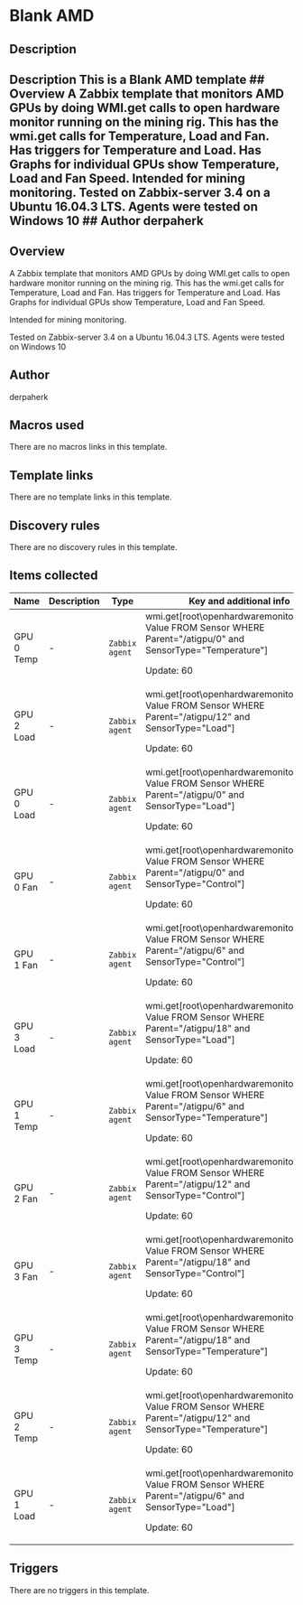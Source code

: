 # Blank AMD

## Description

## Description This is a Blank AMD template ## Overview A Zabbix template that monitors AMD GPUs by doing WMI.get calls to open hardware monitor running on the mining rig. This has the wmi.get calls for Temperature, Load and Fan. Has triggers for Temperature and Load. Has Graphs for individual GPUs show Temperature, Load and Fan Speed. Intended for mining monitoring. Tested on Zabbix-server 3.4 on a Ubuntu 16.04.3 LTS. Agents were tested on Windows 10 ## Author derpaherk 

## Overview

A Zabbix template that monitors AMD GPUs by doing WMI.get calls to open hardware monitor running on the mining rig. This has the wmi.get calls for Temperature, Load and Fan. Has triggers for Temperature and Load. Has Graphs for individual GPUs show Temperature, Load and Fan Speed.   
  
Intended for mining monitoring.


 


 


Tested on Zabbix-server 3.4 on a Ubuntu 16.04.3 LTS. Agents were tested on Windows 10



## Author

derpaherk

## Macros used

There are no macros links in this template.

## Template links

There are no template links in this template.

## Discovery rules

There are no discovery rules in this template.

## Items collected

|Name|Description|Type|Key and additional info|
|----|-----------|----|----|
|GPU 0 Temp|<p>-</p>|`Zabbix agent`|wmi.get[root\openhardwaremonitor,SELECT Value FROM Sensor WHERE Parent="/atigpu/0" and SensorType="Temperature"]<p>Update: 60</p>|
|GPU 2 Load|<p>-</p>|`Zabbix agent`|wmi.get[root\openhardwaremonitor,SELECT Value FROM Sensor WHERE Parent="/atigpu/12" and SensorType="Load"]<p>Update: 60</p>|
|GPU 0 Load|<p>-</p>|`Zabbix agent`|wmi.get[root\openhardwaremonitor,SELECT Value FROM Sensor WHERE Parent="/atigpu/0" and SensorType="Load"]<p>Update: 60</p>|
|GPU 0 Fan|<p>-</p>|`Zabbix agent`|wmi.get[root\openhardwaremonitor,SELECT Value FROM Sensor WHERE Parent="/atigpu/0" and SensorType="Control"]<p>Update: 60</p>|
|GPU 1 Fan|<p>-</p>|`Zabbix agent`|wmi.get[root\openhardwaremonitor,SELECT Value FROM Sensor WHERE Parent="/atigpu/6" and SensorType="Control"]<p>Update: 60</p>|
|GPU 3 Load|<p>-</p>|`Zabbix agent`|wmi.get[root\openhardwaremonitor,SELECT Value FROM Sensor WHERE Parent="/atigpu/18" and SensorType="Load"]<p>Update: 60</p>|
|GPU 1 Temp|<p>-</p>|`Zabbix agent`|wmi.get[root\openhardwaremonitor,SELECT Value FROM Sensor WHERE Parent="/atigpu/6" and SensorType="Temperature"]<p>Update: 60</p>|
|GPU 2 Fan|<p>-</p>|`Zabbix agent`|wmi.get[root\openhardwaremonitor,SELECT Value FROM Sensor WHERE Parent="/atigpu/12" and SensorType="Control"]<p>Update: 60</p>|
|GPU 3 Fan|<p>-</p>|`Zabbix agent`|wmi.get[root\openhardwaremonitor,SELECT Value FROM Sensor WHERE Parent="/atigpu/18" and SensorType="Control"]<p>Update: 60</p>|
|GPU 3 Temp|<p>-</p>|`Zabbix agent`|wmi.get[root\openhardwaremonitor,SELECT Value FROM Sensor WHERE Parent="/atigpu/18" and SensorType="Temperature"]<p>Update: 60</p>|
|GPU 2 Temp|<p>-</p>|`Zabbix agent`|wmi.get[root\openhardwaremonitor,SELECT Value FROM Sensor WHERE Parent="/atigpu/12" and SensorType="Temperature"]<p>Update: 60</p>|
|GPU 1 Load|<p>-</p>|`Zabbix agent`|wmi.get[root\openhardwaremonitor,SELECT Value FROM Sensor WHERE Parent="/atigpu/6" and SensorType="Load"]<p>Update: 60</p>|
## Triggers

There are no triggers in this template.


